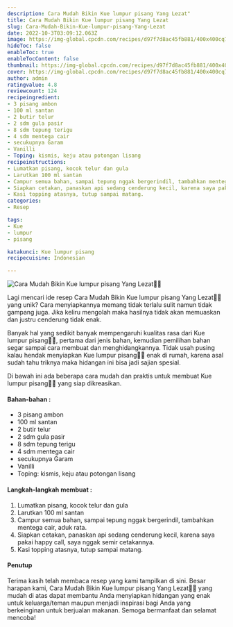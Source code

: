 ```yaml
---
description: Cara Mudah Bikin Kue lumpur pisang Yang Lezat"
title: Cara Mudah Bikin Kue lumpur pisang Yang Lezat
slug: Cara-Mudah-Bikin-Kue-lumpur-pisang-Yang-Lezat
date: 2022-10-3T03:09:12.063Z
image: https://img-global.cpcdn.com/recipes/d97f7d8ac45fb881/400x400cq70/photo.jpg
hideToc: false
enableToc: true
enableTocContent: false
thumbnail: https://img-global.cpcdn.com/recipes/d97f7d8ac45fb881/400x400cq70/photo.jpg
cover: https://img-global.cpcdn.com/recipes/d97f7d8ac45fb881/400x400cq70/photo.jpg
author: admin
ratingvalue: 4.8
reviewcount: 124
recipeingredient:
- 3 pisang ambon
- 100 ml santan
- 2 butir telur
- 2 sdm gula pasir
- 8 sdm tepung terigu
- 4 sdm mentega cair
- secukupnya Garam
- Vanilli
- Toping: kismis, keju atau potongan lisang
recipeinstructions:
- Lumatkan pisang, kocok telur dan gula
- Larutkan 100 ml santan
- Campur semua bahan, sampai tepung nggak bergerindil, tambahkan mentega cair, aduk rata.
- Siapkan cetakan, panaskan api sedang cenderung kecil, karena saya pakai happy call, saya nggak semir cetakannya.
- Kasi topping atasnya, tutup sampai matang.
categories:
- Resep

tags:
- Kue
- lumpur
- pisang

katakunci: Kue lumpur pisang
recipecuisine: Indonesian

---
```


![Cara Mudah Bikin Kue lumpur pisang Yang Lezat👩‍🍳](https://img-global.cpcdn.com/recipes/d97f7d8ac45fb881/400x400cq70/photo.jpg)

Lagi mencari ide resep Cara Mudah Bikin Kue lumpur pisang Yang Lezat👩‍🍳 yang unik? Cara menyiapkannya memang tidak terlalu sulit namun tidak gampang juga. Jika keliru mengolah maka hasilnya tidak akan memuaskan dan justru cenderung tidak enak.

Banyak hal yang sedikit banyak mempengaruhi kualitas rasa dari Kue lumpur pisang👩‍🍳, pertama dari jenis bahan, kemudian pemilihan bahan segar sampai cara membuat dan menghidangkannya. Tidak usah pusing kalau hendak menyiapkan Kue lumpur pisang👩‍🍳 enak di rumah, karena asal sudah tahu triknya maka hidangan ini bisa jadi sajian spesial.

Di bawah ini ada beberapa cara mudah dan praktis untuk membuat Kue lumpur pisang👩‍🍳 yang siap dikreasikan.

<!--inarticleads1-->

#### Bahan-bahan :

- 3 pisang ambon
- 100 ml santan
- 2 butir telur
- 2 sdm gula pasir
- 8 sdm tepung terigu
- 4 sdm mentega cair
- secukupnya Garam
- Vanilli
- Toping: kismis, keju atau potongan lisang

<!--inarticleads2-->

#### Langkah-langkah membuat :

1. Lumatkan pisang, kocok telur dan gula
1. Larutkan 100 ml santan
1. Campur semua bahan, sampai tepung nggak bergerindil, tambahkan mentega cair, aduk rata.
1. Siapkan cetakan, panaskan api sedang cenderung kecil, karena saya pakai happy call, saya nggak semir cetakannya.
1. Kasi topping atasnya, tutup sampai matang.

#### Penutup

Terima kasih telah membaca resep yang kami tampilkan di sini. Besar harapan kami, Cara Mudah Bikin Kue lumpur pisang Yang Lezat👩‍🍳 yang mudah di atas dapat membantu Anda menyiapkan hidangan yang enak untuk keluarga/teman maupun menjadi inspirasi bagi Anda yang berkeinginan untuk berjualan makanan. Semoga bermanfaat dan selamat mencoba!